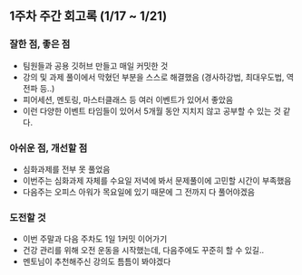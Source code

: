 ## 1주차 주간 회고록 (1/17 ~ 1/21)

### 잘한 점, 좋은 점
- 팀원들과 공용 깃허브 만들고 매일 커밋한 것
- 강의 및 과제 풀이에서 막혔던 부분을 스스로 해결했음 (경사하강법, 최대우도법, 역전파 등..)
- 피어세션, 멘토링, 마스터클래스 등 여러 이벤트가 있어서 좋았음
- 이런 다양한 이벤트 타임들이 있어서 5개월 동안 지치지 않고 공부할 수 있는 것 같다.

### 아쉬운 점, 개선할 점
- 심화과제를 전부 못 풀었음
- 이번주는 심화과제 자체를 수요일 저녁에 봐서 문제풀이에 고민할 시간이 부족했음
- 다음주는 오피스 아워가 목요일에 있기 때문에 그 전까지 다 풀어야겠음

### 도전할 것
- 이번 주말과 다음 주차도 1일 1커밋 이어가기
- 건강 관리를 위해 오전 운동을 시작했는데, 다음주에도 꾸준히 할 수 있길..
- 멘토님이 추천해주신 강의도 틈틈이 봐야겠다
